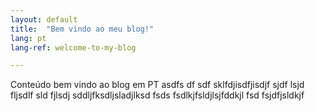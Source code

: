```yaml
---
layout: default
title:  "Bem vindo ao meu blog!"
lang: pt
lang-ref: welcome-to-my-blog

---
```

Conteúdo bem vindo ao blog em PT 
asdfs df sdf sklfdjisdfjisdjf sjdf lsjd fljsdlf sld fjlsdj
sddljfksdljsladjlksd fsds
fsdlkjfsldjlsjfddkjl 
fsd
fsjdfjsldkjf

